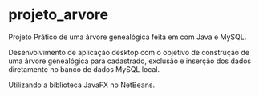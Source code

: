 # projeto_arvore
Projeto Prático de uma árvore genealógica feita em com Java e MySQL.

Desenvolvimento de aplicação desktop com o objetivo de construção de uma árvore genealógica para cadastrado, 
exclusão e inserção dos dados diretamente no banco de dados MySQL local.

Utilizando a biblioteca JavaFX no NetBeans.

